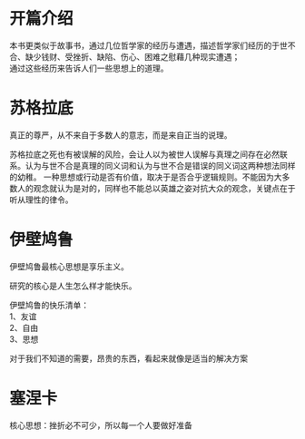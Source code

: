 # 开篇介绍
本书更类似于故事书，通过几位哲学家的经历与遭遇，描述哲学家们经历的于世不合、缺少钱财、受挫折、缺陷、伤心、困难之慰藉几种现实遭遇；<br>
通过这些经历来告诉人们一些思想上的道理。


# 苏格拉底 

真正的尊严，从不来自于多数人的意志，而是来自正当的说理。

苏格拉底之死也有被误解的风险，会让人以为被世人误解与真理之间存在必然联系。认为与世不合是真理的同义词和认为与世不合是错误的同义词这两种想法同样的幼稚。
一种思想或行动是否有价值，取决于是否合乎逻辑规则。不能因为大多数人的观念就认为是对的，同样也不能总以英雄之姿对抗大众的观念，关键点在于听从理性的律令。


# 伊壁鸠鲁

伊壁鸠鲁最核心思想是享乐主义。

研究的核心是人生怎么样才能快乐。

伊壁鸠鲁的快乐清单：<br>
1、友谊 <br>
2、自由<br>
3、思想

对于我们不知道的需要，昂贵的东西，看起来就像是适当的解决方案


# 塞涅卡

核心思想：挫折必不可少，所以每一个人要做好准备

